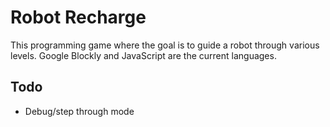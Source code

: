 # Robot Recharge
This programming game where the goal is to guide a robot through various levels.
Google Blockly and JavaScript are the current languages.

## Todo
- Debug/step through mode
